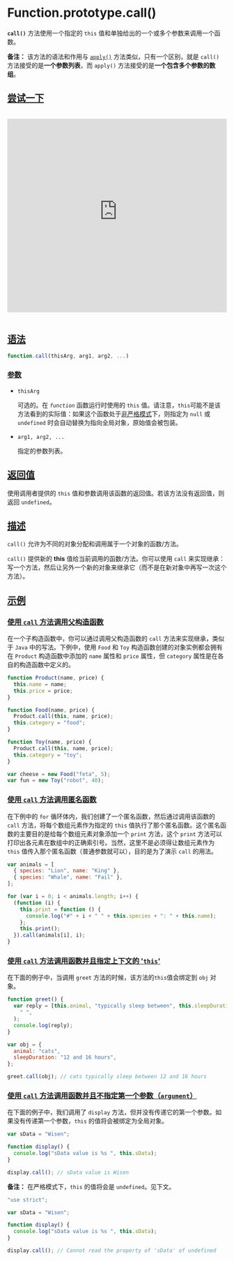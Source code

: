# Function.prototype.call()

**`call()`** 方法使用一个指定的 `this` 值和单独给出的一个或多个参数来调用一个函数。

**备注：** 该方法的语法和作用与 [`apply()`](https://developer.mozilla.org/zh-CN/docs/Web/JavaScript/Reference/Global_Objects/Function/apply) 方法类似，只有一个区别，就是 `call()` 方法接受的是**一个参数列表**，而 `apply()` 方法接受的是**一个包含多个参数的数组**。

## [尝试一下](https://developer.mozilla.org/zh-CN/docs/Web/JavaScript/Reference/Global_Objects/Function/call#尝试一下)

<iframe class="interactive is-js-height" height="200" src="https://interactive-examples.mdn.mozilla.net/pages/js/function-call.html" title="MDN Web Docs Interactive Example" loading="lazy" data-readystate="complete" style="box-sizing: border-box; border: 0px; max-width: 100%; width: 755px; background-color: var(--background-secondary); border-radius: var(--elem-radius); color: var(--text-primary); height: 444px; margin: 1rem 0px; padding: 0px;"></iframe>

## [语法](https://developer.mozilla.org/zh-CN/docs/Web/JavaScript/Reference/Global_Objects/Function/call#语法)

```js
function.call(thisArg, arg1, arg2, ...)
```

### [参数](https://developer.mozilla.org/zh-CN/docs/Web/JavaScript/Reference/Global_Objects/Function/call#参数)

-   `thisArg`

    可选的。在 *`function`* 函数运行时使用的 `this` 值。请注意，`this`可能不是该方法看到的实际值：如果这个函数处于[非严格模式](https://developer.mozilla.org/zh-CN/docs/Web/JavaScript/Reference/Strict_mode)下，则指定为 `null` 或 `undefined` 时会自动替换为指向全局对象，原始值会被包装。

-   `arg1, arg2, ...`

    指定的参数列表。

## [返回值](https://developer.mozilla.org/zh-CN/docs/Web/JavaScript/Reference/Global_Objects/Function/call#返回值)

使用调用者提供的 `this` 值和参数调用该函数的返回值。若该方法没有返回值，则返回 `undefined`。

## [描述](https://developer.mozilla.org/zh-CN/docs/Web/JavaScript/Reference/Global_Objects/Function/call#描述)

`call()` 允许为不同的对象分配和调用属于一个对象的函数/方法。

`call()` 提供新的 **this** 值给当前调用的函数/方法。你可以使用 `call` 来实现继承：写一个方法，然后让另外一个新的对象来继承它（而不是在新对象中再写一次这个方法）。

## [示例](https://developer.mozilla.org/zh-CN/docs/Web/JavaScript/Reference/Global_Objects/Function/call#示例)

### [使用 `call` 方法调用父构造函数](https://developer.mozilla.org/zh-CN/docs/Web/JavaScript/Reference/Global_Objects/Function/call#使用_call_方法调用父构造函数)

在一个子构造函数中，你可以通过调用父构造函数的 `call` 方法来实现继承，类似于 `Java` 中的写法。下例中，使用 `Food` 和 `Toy` 构造函数创建的对象实例都会拥有在 `Product` 构造函数中添加的 `name` 属性和 `price` 属性，但 `category` 属性是在各自的构造函数中定义的。

```js
function Product(name, price) {
  this.name = name;
  this.price = price;
}

function Food(name, price) {
  Product.call(this, name, price);
  this.category = "food";
}

function Toy(name, price) {
  Product.call(this, name, price);
  this.category = "toy";
}

var cheese = new Food("feta", 5);
var fun = new Toy("robot", 40);
```

### [使用 `call` 方法调用匿名函数](https://developer.mozilla.org/zh-CN/docs/Web/JavaScript/Reference/Global_Objects/Function/call#使用_call_方法调用匿名函数)

在下例中的 `for` 循环体内，我们创建了一个匿名函数，然后通过调用该函数的 `call` 方法，将每个数组元素作为指定的 `this` 值执行了那个匿名函数。这个匿名函数的主要目的是给每个数组元素对象添加一个 `print` 方法，这个 `print` 方法可以打印出各元素在数组中的正确索引号。当然，这里不是必须得让数组元素作为 `this` 值传入那个匿名函数（普通参数就可以），目的是为了演示 `call` 的用法。

```js
var animals = [
  { species: "Lion", name: "King" },
  { species: "Whale", name: "Fail" },
];

for (var i = 0; i < animals.length; i++) {
  (function (i) {
    this.print = function () {
      console.log("#" + i + " " + this.species + ": " + this.name);
    };
    this.print();
  }).call(animals[i], i);
}
```

### [使用 `call` 方法调用函数并且指定上下文的 '`this`'](https://developer.mozilla.org/zh-CN/docs/Web/JavaScript/Reference/Global_Objects/Function/call#使用_call_方法调用函数并且指定上下文的_this)

在下面的例子中，当调用 `greet` 方法的时候，该方法的`this`值会绑定到 `obj` 对象。

```js
function greet() {
  var reply = [this.animal, "typically sleep between", this.sleepDuration].join(
    " ",
  );
  console.log(reply);
}

var obj = {
  animal: "cats",
  sleepDuration: "12 and 16 hours",
};

greet.call(obj); // cats typically sleep between 12 and 16 hours
```

### [使用 **`call`** 方法调用函数并且不指定第一个参数（`argument`）](https://developer.mozilla.org/zh-CN/docs/Web/JavaScript/Reference/Global_Objects/Function/call#使用_call_方法调用函数并且不指定第一个参数（argument）)

在下面的例子中，我们调用了 `display` 方法，但并没有传递它的第一个参数。如果没有传递第一个参数，`this` 的值将会被绑定为全局对象。

```js
var sData = "Wisen";

function display() {
  console.log("sData value is %s ", this.sData);
}

display.call(); // sData value is Wisen
```

**备注：** 在严格模式下，`this` 的值将会是 `undefined`。见下文。

```js
"use strict";

var sData = "Wisen";

function display() {
  console.log("sData value is %s ", this.sData);
}

display.call(); // Cannot read the property of 'sData' of undefined
```